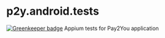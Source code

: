 # p2y.android.tests

[![Greenkeeper badge](https://badges.greenkeeper.io/Nebo15/p2y.android.tests.svg)](https://greenkeeper.io/)
Appium tests for Pay2You application
